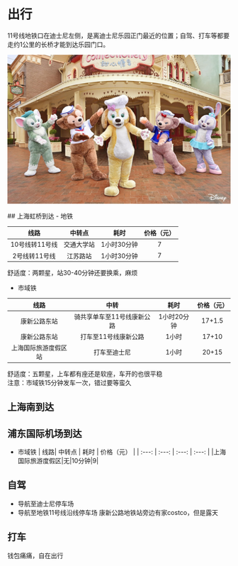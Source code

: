 # 出行
11号线地铁口在迪士尼左侧，是离迪士尼乐园正门最近的位置；自驾、打车等都要走约1公里的长桥才能到达乐园门口。
<p align="center">
  <img src="迪士尼/可琦安.jpg" alt="可琦安" width="600"/>
</p>
## 上海虹桥到达
- 地铁

| 线路| 中转点 | 耗时 | 价格（元） |
| :---: | :---: | :---: | :---: |
|10号线转11号线|交通大学站|1小时30分钟|7|
|2号线转11号线|江苏路站|1小时30分钟|7|

舒适度：两颗星，站30-40分钟还要换乘，麻烦
- 市域铁

| 线路 | 中转 | 耗时 | 价格（元） |
| :---: | :---: | :---: | :---:|
|康新公路东站|骑共享单车至11号线康新公路|1小时20分钟|17+1.5|
|康新公路东站|打车至11号线康新公路|1小时|17+10|
|上海国际旅游度假区站|打车至迪士尼|1小时|20+15|

舒适度：五颗星，上车都有座还是软座，车开的也很平稳 \
注意：市域铁15分钟发车一次，错过要等蛮久
## 上海南到达
## 浦东国际机场到达
- 市域铁
| 线路| 中转点 | 耗时 | 价格（元） |
| :---: | :---: | :---: | :---: |
|上海国际旅游度假区|无|10分钟|9|

## 自驾
- 导航至迪士尼停车场
- 导航至地铁11号线沿线停车场
  康新公路地铁站旁边有家costco，但是露天

## 打车
钱包痛痛，自在出行
